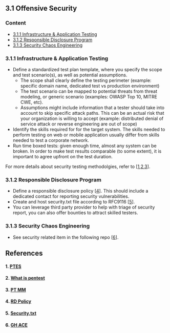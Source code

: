 ## 3.1 Offensive Security

### Content
* [3.1.1 Infrastructure & Application Testing](#311-infrastructure--application-testing)
* [3.1.2 Responsible Disclosure Program](#312-responsible-disclosure-program)
* [3.1.3 Security Chaos Engineering](#313-security-chaos-engineering)

### 3.1.1 Infrastructure & Application Testing
* Define a standardized test plan template, where you specify the scope and test scenario(s), as well as potential assumptions. 
  * The scope shall clearly define the testing perimeter (example: specific domain name, dedicated test vs production environment)
  * The test scenario can be mapped to potential threats from threat modeling, or generic scenario (examples: OWASP Top 10, MITRE CWE, etc).
  * Assumptions might include information that a tester should take into account to skip specific attack paths. This can be an actual risk that your organization is willing to accept (example: distributed denial of service attack or reverse engineering are out of scope)
* Identify the skills required for for the target system. The skills needed to perform testing on web or mobile application usually differ from skills needed to test a corporate network. 
* Run time boxed tests: given enough time, almost any system can be broken. In order to make test results comparable (to some extent), it is important to agree upfront on the test duration.

For more details about security testing methodolgies, refer to [[1](#1-ptes),[2](#2-what-is-pentest),[3](#3-pt-mm)].

### 3.1.2 Responsible Disclosure Program
* Define a responsible disclosure policy [[4](#4-rd-policy)]. This should include a dedicated contact for reporting security vulnerabilities.
* Create and host security.txt file according to RFC9116 [[5](#5-securitytxt)].
* You can leverage third party provider to help with triage of security report, you can also offer bounties to attract skilled testers.

### 3.1.3 Security Chaos Engineering
* See security related item in the following repo [[6](#6-gh-ace)].


## References
#### 1. [PTES](http://www.pentest-standard.org/index.php/PTES_Technical_Guidelines)
#### 2. [What is pentest](https://www.synopsys.com/glossary/what-is-penetration-testing.html)
#### 3. [PT MM](https://github.com/5bhuv4n35h/pentestmindmap)
#### 4. [RD Policy](https://responsibledisclosure.nl/en/)
#### 5. [Security.txt](https://securitytxt.org)
#### 6. [GH ACE](https://github.com/dastergon/awesome-chaos-engineering)
